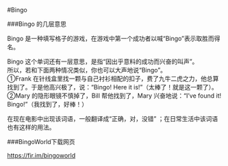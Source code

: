 #Bingo

###Bingo 的几层意思

Bingo 是一种填写格子的游戏，在游戏中第一个成功者以喊“Bingo”表示取胜而得名。

Bingo 这个单词还有一层意思，是指“因出乎意料的成功而兴奋的叫声”。<br/>
所以，若和下面两种情况类似，你也可以大声地说“Bingo”。<br/>
①Frank 在针线盒里找一颗与自己衬衫相配的扣子，费了九牛二虎之力，他总算找到了。于是他高兴极了，说：“Bingo!  Here it is!”（太棒了！就是这一颗了）。<br/>
②Mary 的隐形眼镜不慎掉了，Bill 帮他找到了，Mary 兴奋地说：“I’ve found it!  Bingo!”（我找到了，好棒！）<br/>

在现在电影中出现该词语，一般翻译成“正确，对，没错” ；在日常生活中该词语也有这样的用法。


###BingoWorld下载网页

https://fir.im/bingoworld
